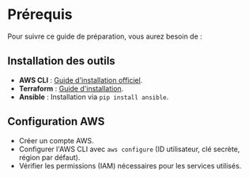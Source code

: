 # Prérequis

Pour suivre ce guide de préparation, vous aurez besoin de :

## Installation des outils
- **AWS CLI** : [Guide d'installation officiel](https://docs.aws.amazon.com/cli/latest/userguide/install-cliv2.html).
- **Terraform** : [Guide d'installation](https://learn.hashicorp.com/tutorials/terraform/install-cli).
- **Ansible** : Installation via `pip install ansible`.

## Configuration AWS
- Créer un compte AWS.
- Configurer l'AWS CLI avec `aws configure` (ID utilisateur, clé secrète, région par défaut).
- Vérifier les permissions (IAM) nécessaires pour les services utilisés.
